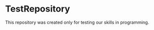TestRepository
==============

This repository was created only for testing our skills in programming.
